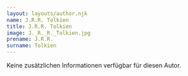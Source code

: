 ```yaml
---
layout: layouts/author.njk
name: J.R.R. Tolkien
title: J.R.R. Tolkien
image: J._R._R._Tolkien.jpg
prename: J.R.R.
surname: Tolkien
---
```

Keine zusätzlichen Informationen verfügbar für diesen Autor.
